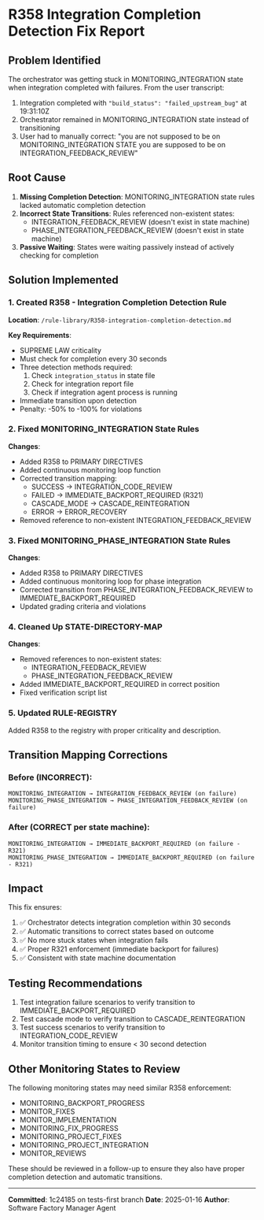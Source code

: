 # R358 Integration Completion Detection Fix Report

## Problem Identified

The orchestrator was getting stuck in MONITORING_INTEGRATION state when integration completed with failures. From the user transcript:

1. Integration completed with `"build_status": "failed_upstream_bug"` at 19:31:10Z
2. Orchestrator remained in MONITORING_INTEGRATION state instead of transitioning
3. User had to manually correct: "you are not supposed to be on MONITORING_INTEGRATION STATE you are supposed to be on INTEGRATION_FEEDBACK_REVIEW"

## Root Cause

1. **Missing Completion Detection**: MONITORING_INTEGRATION state rules lacked automatic completion detection
2. **Incorrect State Transitions**: Rules referenced non-existent states:
   - INTEGRATION_FEEDBACK_REVIEW (doesn't exist in state machine)
   - PHASE_INTEGRATION_FEEDBACK_REVIEW (doesn't exist in state machine)
3. **Passive Waiting**: States were waiting passively instead of actively checking for completion

## Solution Implemented

### 1. Created R358 - Integration Completion Detection Rule

**Location**: `/rule-library/R358-integration-completion-detection.md`

**Key Requirements**:
- SUPREME LAW criticality
- Must check for completion every 30 seconds
- Three detection methods required:
  1. Check `integration_status` in state file
  2. Check for integration report file
  3. Check if integration agent process is running
- Immediate transition upon detection
- Penalty: -50% to -100% for violations

### 2. Fixed MONITORING_INTEGRATION State Rules

**Changes**:
- Added R358 to PRIMARY DIRECTIVES
- Added continuous monitoring loop function
- Corrected transition mapping:
  - SUCCESS → INTEGRATION_CODE_REVIEW
  - FAILED → IMMEDIATE_BACKPORT_REQUIRED (R321)
  - CASCADE_MODE → CASCADE_REINTEGRATION
  - ERROR → ERROR_RECOVERY
- Removed reference to non-existent INTEGRATION_FEEDBACK_REVIEW

### 3. Fixed MONITORING_PHASE_INTEGRATION State Rules

**Changes**:
- Added R358 to PRIMARY DIRECTIVES
- Added continuous monitoring loop for phase integration
- Corrected transition from PHASE_INTEGRATION_FEEDBACK_REVIEW to IMMEDIATE_BACKPORT_REQUIRED
- Updated grading criteria and violations

### 4. Cleaned Up STATE-DIRECTORY-MAP

**Changes**:
- Removed references to non-existent states:
  - INTEGRATION_FEEDBACK_REVIEW
  - PHASE_INTEGRATION_FEEDBACK_REVIEW
- Added IMMEDIATE_BACKPORT_REQUIRED in correct position
- Fixed verification script list

### 5. Updated RULE-REGISTRY

Added R358 to the registry with proper criticality and description.

## Transition Mapping Corrections

### Before (INCORRECT):
```
MONITORING_INTEGRATION → INTEGRATION_FEEDBACK_REVIEW (on failure)
MONITORING_PHASE_INTEGRATION → PHASE_INTEGRATION_FEEDBACK_REVIEW (on failure)
```

### After (CORRECT per state machine):
```
MONITORING_INTEGRATION → IMMEDIATE_BACKPORT_REQUIRED (on failure - R321)
MONITORING_PHASE_INTEGRATION → IMMEDIATE_BACKPORT_REQUIRED (on failure - R321)
```

## Impact

This fix ensures:
1. ✅ Orchestrator detects integration completion within 30 seconds
2. ✅ Automatic transitions to correct states based on outcome
3. ✅ No more stuck states when integration fails
4. ✅ Proper R321 enforcement (immediate backport for failures)
5. ✅ Consistent with state machine documentation

## Testing Recommendations

1. Test integration failure scenarios to verify transition to IMMEDIATE_BACKPORT_REQUIRED
2. Test cascade mode to verify transition to CASCADE_REINTEGRATION
3. Test success scenarios to verify transition to INTEGRATION_CODE_REVIEW
4. Monitor transition timing to ensure < 30 second detection

## Other Monitoring States to Review

The following monitoring states may need similar R358 enforcement:
- MONITORING_BACKPORT_PROGRESS
- MONITOR_FIXES
- MONITOR_IMPLEMENTATION
- MONITORING_FIX_PROGRESS
- MONITORING_PROJECT_FIXES
- MONITORING_PROJECT_INTEGRATION
- MONITOR_REVIEWS

These should be reviewed in a follow-up to ensure they also have proper completion detection and automatic transitions.

---

**Committed**: 1c24185 on tests-first branch
**Date**: 2025-01-16
**Author**: Software Factory Manager Agent